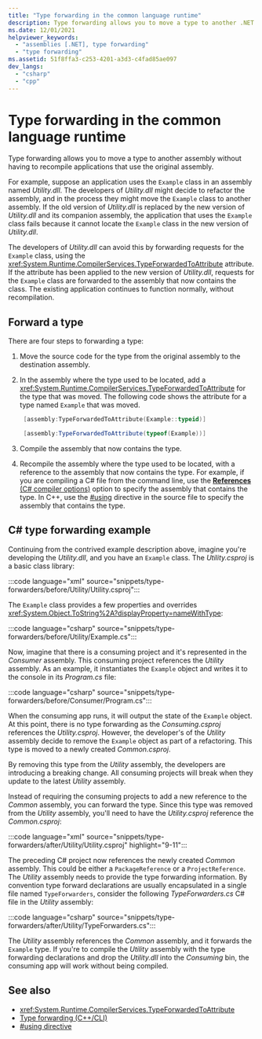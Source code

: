 ```yaml
---
title: "Type forwarding in the common language runtime"
description: Type forwarding allows you to move a type to another .NET assembly without having to recompile applications that use the original assembly.
ms.date: 12/01/2021
helpviewer_keywords:
  - "assemblies [.NET], type forwarding"
  - "type forwarding"
ms.assetid: 51f8ffa3-c253-4201-a3d3-c4fad85ae097
dev_langs:
  - "csharp"
  - "cpp"
---
```


# Type forwarding in the common language runtime

Type forwarding allows you to move a type to another assembly without having to recompile applications that use the original assembly.

For example, suppose an application uses the `Example` class in an assembly named _Utility.dll_. The developers of _Utility.dll_ might decide to refactor the assembly, and in the process they might move the `Example` class to another assembly. If the old version of _Utility.dll_ is replaced by the new version of _Utility.dll_ and its companion assembly, the application that uses the `Example` class fails because it cannot locate the `Example` class in the new version of _Utility.dll_.

The developers of _Utility.dll_ can avoid this by forwarding requests for the `Example` class, using the <xref:System.Runtime.CompilerServices.TypeForwardedToAttribute> attribute. If the attribute has been applied to the new version of _Utility.dll_, requests for the `Example` class are forwarded to the assembly that now contains the class. The existing application continues to function normally, without recompilation.

## Forward a type

There are four steps to forwarding a type:

1. Move the source code for the type from the original assembly to the destination assembly.

2. In the assembly where the type used to be located, add a <xref:System.Runtime.CompilerServices.TypeForwardedToAttribute> for the type that was moved. The following code shows the attribute for a type named `Example` that was moved.

    ```cpp
     [assembly:TypeForwardedToAttribute(Example::typeid)]
    ```

    ```csharp
     [assembly:TypeForwardedToAttribute(typeof(Example))]
    ```

3. Compile the assembly that now contains the type.

4. Recompile the assembly where the type used to be located, with a reference to the assembly that now contains the type. For example, if you are compiling a C# file from the command line, use the [**References** (C# compiler options)](../../csharp/language-reference/compiler-options/inputs.md#references) option to specify the assembly that contains the type. In C++, use the [#using](/cpp/preprocessor/hash-using-directive-cpp) directive in the source file to specify the assembly that contains the type.

## C\# type forwarding example

Continuing from the contrived example description above, imagine you're developing the _Utility.dll_, and you have an `Example` class. The _Utility.csproj_ is a basic class library:

:::code language="xml" source="snippets/type-forwarders/before/Utility/Utility.csproj":::

The `Example` class provides a few properties and overrides <xref:System.Object.ToString%2A?displayProperty=nameWithType>:

:::code language="csharp" source="snippets/type-forwarders/before/Utility/Example.cs":::

Now, imagine that there is a consuming project and it's represented in the _Consumer_ assembly. This consuming project references the _Utility_ assembly. As an example, it instantiates the `Example` object and writes it to the console in its _Program.cs_ file:

:::code language="csharp" source="snippets/type-forwarders/before/Consumer/Program.cs":::

When the consuming app runs, it will output the state of the `Example` object. At this point, there is no type forwarding as the _Consuming.csproj_ references the _Utility.csproj_. However, the developer's of the _Utility_ assembly decide to remove the `Example` object as part of a refactoring. This type is moved to a newly created _Common.csproj_.

By removing this type from the _Utility_ assembly, the developers are introducing a breaking change. All consuming projects will break when they update to the latest _Utility_ assembly.

Instead of requiring the consuming projects to add a new reference to the _Common_ assembly, you can forward the type. Since this type was removed from the _Utility_ assembly, you'll need to have the _Utility.csproj_ reference the _Common.csproj_:

:::code language="xml" source="snippets/type-forwarders/after/Utility/Utility.csproj" highlight="9-11":::

The preceding C# project now references the newly created _Common_ assembly. This could be either a `PackageReference` or a `ProjectReference`. The _Utility_ assembly needs to provide the type forwarding information. By convention type forward declarations are usually encapsulated in a single file named `TypeForwarders`, consider the following _TypeForwarders.cs_ C# file in the _Utility_ assembly:

:::code language="csharp" source="snippets/type-forwarders/after/Utility/TypeForwarders.cs":::

The _Utility_ assembly references the _Common_ assembly, and it forwards the `Example` type. If you're to compile the _Utility_ assembly with the type forwarding declarations and drop the _Utility.dll_ into the _Consuming_ bin, the consuming app will work without being compiled.

## See also

- <xref:System.Runtime.CompilerServices.TypeForwardedToAttribute>
- [Type forwarding (C++/CLI)](/cpp/windows/type-forwarding-cpp-cli)
- [#using directive](/cpp/preprocessor/hash-using-directive-cpp)

